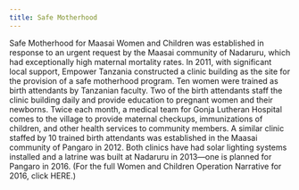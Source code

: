 ```yaml
---
title: Safe Motherhood
---
```

Safe Motherhood for Maasai Women and Children was established in response to an urgent request by the Maasai community of Nadaruru, which had exceptionally high maternal mortality rates. In 2011, with significant local support, Empower Tanzania constructed a clinic building as the site for the provision of a safe motherhood program. Ten women were trained as birth attendants by Tanzanian faculty. Two of the birth attendants staff the clinic building daily and provide education to pregnant women and their newborns. Twice each month, a medical team for Gonja Lutheran Hospital comes to the village to provide maternal checkups, immunizations of children, and other health services to community members. A similar clinic staffed by 10 trained birth attendants was established in the Maasai community of Pangaro in 2012. Both clinics have had solar lighting systems installed and a latrine was built at Nadaruru in 2013—one is planned for Pangaro in 2016. (For the full Women and Children Operation Narrative for 2016, click HERE.)